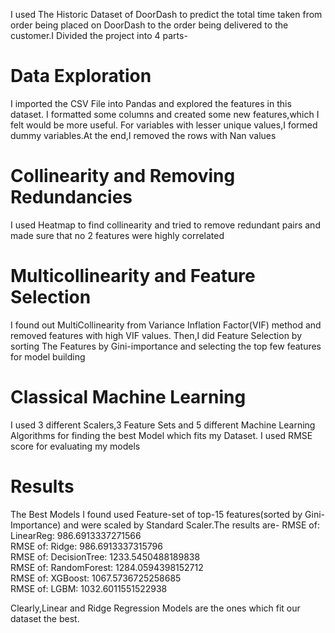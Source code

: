 I used The Historic Dataset of DoorDash to predict the total time taken from order being placed on DoorDash to the order being delivered to the customer.I Divided the project into 4 parts-
# Data Exploration
I imported the CSV File into Pandas and explored the features in this dataset. I formatted some columns and created some new features,which I felt would be more useful. For variables with lesser unique values,I formed dummy variables.At the end,I removed the rows with Nan values

# Collinearity and Removing Redundancies
I used Heatmap to find collinearity and tried to remove redundant pairs and made sure that no 2 features were highly correlated

# Multicollinearity and Feature Selection
I found out MultiCollinearity from Variance Inflation Factor(VIF) method and removed features with high VIF values. Then,I did Feature Selection by sorting The Features by Gini-importance and selecting the top few features for model building

# Classical Machine Learning
I used 3 different Scalers,3 Feature Sets and 5 different Machine Learning Algorithms for finding the best Model which fits my Dataset. I used RMSE score for evaluating my models

# Results
The Best Models I found used Feature-set of top-15 features(sorted by Gini-Importance) and were scaled by Standard Scaler.The results are-
RMSE of: LinearReg: 986.6913337271566<br>
RMSE of: Ridge: 986.6913337315796<br>
RMSE of: DecisionTree: 1233.5450488189838<br>
RMSE of: RandomForest: 1284.0594398152712<br>
RMSE of: XGBoost: 1067.5736725258685<br>
RMSE of: LGBM: 1032.6011551522938<br>

Clearly,Linear and Ridge Regression Models are the ones which fit our dataset the best.
